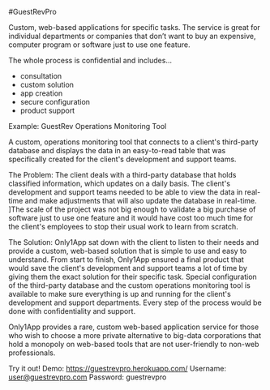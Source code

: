 #GuestRevPro

Custom, web-based applications for specific tasks. The service is great for individual departments or companies that don’t want to buy an expensive, computer program or software just to use one feature. 

The whole process is confidential and includes...
   - consultation
   - custom solution
   - app creation
   - secure configuration
   - product support

Example: GuestRev Operations Monitoring Tool

A custom, operations monitoring tool that connects to a client's third-party database and displays the data in an easy-to-read table that was specifically created for the client's development and support teams.

The Problem: The client deals with a third-party database that holds classified information, which updates on a daily basis. The client's development and support teams needed to be able to view the data in real-time and make adjustments that will also update the database in real-time. ]The scale of the project was not big enough to validate a big purchase of software just to use one feature and it would have cost too much time for the client's employees to stop their usual work to learn from scratch.

The Solution: Only1App sat down with the client to listen to their needs and provide a custom, web-based solution that is simple to use and easy to understand. From start to finish, Only1App ensured a final product that would save the client's development and support teams a lot of time by giving them the exact solution for their specific task. Special configuration of the third-party database and the custom operations monitoring tool is available to make sure everything is up and running for the client's development and support departments. Every step of the process would be done with confidentiality and support. 

Only1App provides a rare, custom web-based application service for those who wish to choose a more private alternative to big-data corporations that hold a monopoly on web-based tools that are not user-friendly to non-web professionals.

Try it out!
Demo: https://guestrevpro.herokuapp.com/
Username: user@guestrevpro.com
Password: guestrevpro